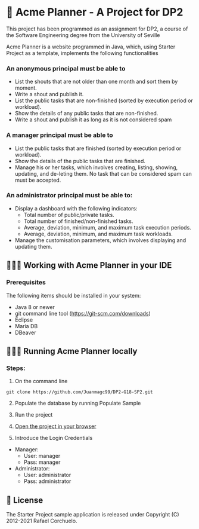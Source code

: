 # 📅 Acme Planner - A Project for DP2
This project has been programmed as an assignment for DP2, a course of the Software Engineering degree from the University of Seville

Acme Planner is a website programmed in Java, which, using Starter Project as a template, implements the following functionalities

### An anonymous principal must be able to
* List the shouts that are not older than one month and sort them by moment.
* Write a shout and publish it.
* List the public tasks that are non-finished (sorted by execution period or workload).
* Show the details of any public tasks that are non-finished.
* Write a shout and publish it as long as it is not considered spam

### A manager principal must be able to
* List the public tasks that are finished (sorted by execution period or workload).
* Show the details of the public tasks that are finished.
* Manage his or her tasks, which involves creating, listing, showing, updating, and de-leting them. No task that can be considered spam can must be accepted.

### An administrator principal must be able to:
* Display a dashboard with the following indicators:
  * Total number of public/private tasks.
  * Total number of finished/non-finished tasks.
  * Average, deviation, minimum, and maximum task execution periods.
  * Average, deviation, minimum, and maximum task workloads.
* Manage the customisation parameters, which involves displaying and updating them.

## 👨🏻‍💻 Working with Acme Planner in your IDE
### Prerequisites
The following items should be installed in your system:
* Java 8 or newer
* git command line tool (https://git-scm.com/downloads)
* Eclipse
* Maria DB
* DBeaver

## 🧑🏼‍💻 Running Acme Planner locally
### Steps:
1) On the command line
```
git clone https://github.com/Juanmagc99/DP2-G18-SP2.git
```
2) Populate the database by running Populate Sample

3) Run the project

3) [Open the project in your browser](http://localhost:8080/Acme-Planner/master/welcome)

4) Introduce the Login Credentials
* Manager:
  * User: manager
  * Pass: manager
* Administrator:
  * User: administrator
  * Pass: administrator
  
## 📝 License
The Starter Project sample application is released under Copyright (C) 2012-2021 Rafael Corchuelo.
